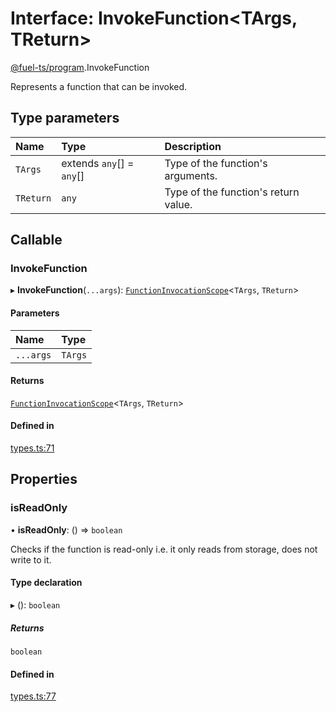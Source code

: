 # Interface: InvokeFunction&lt;TArgs, TReturn\>

[@fuel-ts/program](/api/Program/index.md).InvokeFunction

Represents a function that can be invoked.

## Type parameters

| Name | Type | Description |
| :------ | :------ | :------ |
| `TArgs` | extends `any`[] = `any`[] | Type of the function's arguments. |
| `TReturn` | `any` | Type of the function's return value. |

## Callable

### InvokeFunction

▸ **InvokeFunction**(`...args`): [`FunctionInvocationScope`](/api/Program/FunctionInvocationScope.md)&lt;`TArgs`, `TReturn`\>

#### Parameters

| Name | Type |
| :------ | :------ |
| `...args` | `TArgs` |

#### Returns

[`FunctionInvocationScope`](/api/Program/FunctionInvocationScope.md)&lt;`TArgs`, `TReturn`\>

#### Defined in

[types.ts:71](https://github.com/FuelLabs/fuels-ts/blob/b2e1be607ab99b238da6db64c8e1c10470e15f39/packages/program/src/types.ts#L71)

## Properties

### isReadOnly

• **isReadOnly**: () => `boolean`

Checks if the function is read-only i.e. it only reads from storage, does not write to it.

#### Type declaration

▸ (): `boolean`

##### Returns

`boolean`

#### Defined in

[types.ts:77](https://github.com/FuelLabs/fuels-ts/blob/b2e1be607ab99b238da6db64c8e1c10470e15f39/packages/program/src/types.ts#L77)
